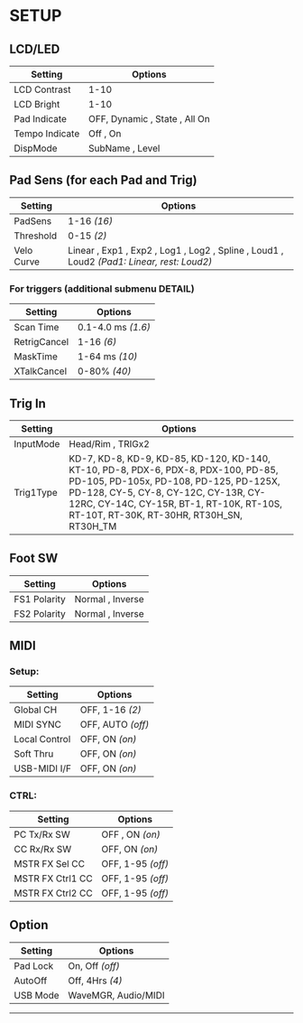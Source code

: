 # SETUP

## LCD/LED

| Setting        | Options                       |
|----------------|-------------------------------|
| LCD Contrast   | 1-10                          |
| LCD Bright     | 1-10                          |
| Pad Indicate   | OFF, Dynamic , State , All On |
| Tempo Indicate | Off , On                      |
| DispMode       | SubName  , Level              |

## Pad Sens (for each Pad and Trig)

| Setting    | Options                                                                                   |
|------------|-------------------------------------------------------------------------------------------|
| PadSens    | 1-16 *(16)*                                                                               |
| Threshold  | 0-15 *(2)*                                                                                |
| Velo Curve | Linear , Exp1 , Exp2 , Log1 , Log2 , Spline , Loud1 , Loud2 *(Pad1: Linear, rest: Loud2)* |

### For triggers (additional submenu DETAIL)

| Setting      | Options            |
|--------------|--------------------|
| Scan Time    | 0.1-4.0 ms *(1.6)* |
| RetrigCancel | 1-16 *(6)*         |
| MaskTime     | 1-64 ms *(10)*     |
| XTalkCancel  | 0-80% *(40)*       |

## Trig In

| Setting   | Options                                                                                                                                                                                                                                                      |
|-----------|--------------------------------------------------------------------------------------------------------------------------------------------------------------------------------------------------------------------------------------------------------------|
| InputMode | Head/Rim , TRIGx2                                                                                                                                                                                                                                            |
| Trig1Type | KD-7, KD-8, KD-9, KD-85, KD-120, KD-140, KT-10, PD-8, PDX-6, PDX-8, PDX-100, PD-85, PD-105, PD-105x, PD-108, PD-125, PD-125X, PD-128, CY-5, CY-8, CY-12C, CY-13R, CY-12RC, CY-14C, CY-15R, BT-1, RT-10K, RT-10S, RT-10T, RT-30K, RT-30HR, RT30H_SN, RT30H_TM |

## Foot SW

| Setting      | Options           |
|--------------|-------------------|
| FS1 Polarity | Normal , Inverse  |
| FS2 Polarity | Normal , Inverse  |

## MIDI

### Setup:

| Setting       | Options           |
|---------------|-------------------|
| Global CH     | OFF, 1-16 *(2)*   |
| MIDI SYNC     | OFF, AUTO *(off)* |
| Local Control | OFF, ON *(on)*    |
| Soft Thru     | OFF, ON *(on)*    |
| USB-MIDI I/F  | OFF, ON *(on)*    |

### CTRL:

| Setting          | Options           |
|------------------|-------------------|
| PC Tx/Rx SW      | OFF , ON *(on)*   |
| CC Rx/Rx SW      | OFF, ON *(on)*    |
| MSTR FX Sel CC   | OFF, 1-95 *(off)* |
| MSTR FX Ctrl1 CC | OFF, 1-95 *(off)* |
| MSTR FX Ctrl2 CC | OFF, 1-95 *(off)* |

## Option

| Setting  | Options             |
|----------|---------------------|
| Pad Lock | On, Off *(off)*     |
| AutoOff  | Off, 4Hrs *(4)*     |
| USB Mode | WaveMGR, Audio/MIDI |

---


